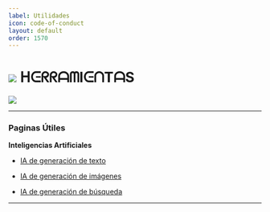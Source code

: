 ```yaml
---
label: Utilidades
icon: code-of-conduct
layout: default
order: 1570
---
```



# ![](https://i.postimg.cc/kg07sH3R/Homero-Profile-Frame.png) ᕼᕮᖇᖇᗩᗰIᕮᑎTᗩS

![](https://cdn.discordapp.com/attachments/820118126992949298/1171619542330519663/Proyecto_nuevo_3.png?ex=655d56ba&is=654ae1ba&hm=682743035fa9179da61a92a30da767010b453d31b3580940d7dca25702b5d74e&)  

---

### **Paginas Útiles**

**Inteligencias Artificiales**

- [IA de generación de texto](https://www.dexco.workers.dev/inteligencia-artificial/ai-text/)

- [IA de generación de imágenes](https://www.dexco.workers.dev/inteligencia-artificial/ai-image/)

- [IA de generación de búsqueda](https://www.dexco.workers.dev/inteligencia-artificial/ai-search/)

---
